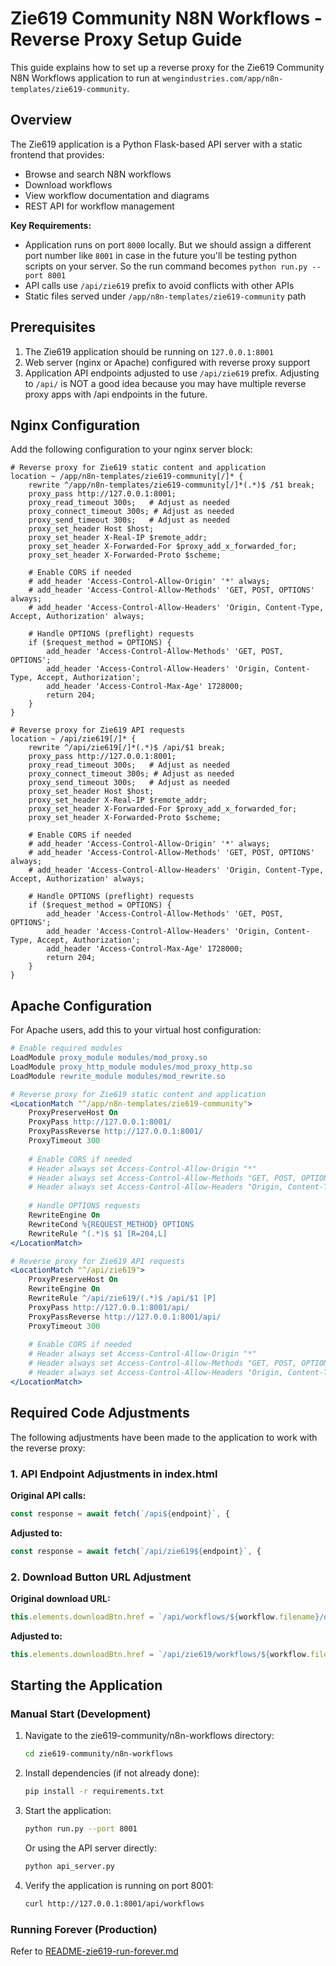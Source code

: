 # Zie619 Community N8N Workflows - Reverse Proxy Setup Guide

This guide explains how to set up a reverse proxy for the Zie619 Community N8N Workflows application to run at `wengindustries.com/app/n8n-templates/zie619-community`.

## Overview

The Zie619 application is a Python Flask-based API server with a static frontend that provides:
- Browse and search N8N workflows
- Download workflows
- View workflow documentation and diagrams
- REST API for workflow management

**Key Requirements:**
- Application runs on port `8000` locally. But we should assign a different port number like `8001` in case in the future you'll be testing python scripts on your server. So the run command becomes `python run.py --port 8001`
- API calls use `/api/zie619` prefix to avoid conflicts with other APIs
- Static files served under `/app/n8n-templates/zie619-community` path

## Prerequisites

1. The Zie619 application should be running on `127.0.0.1:8001`
2. Web server (nginx or Apache) configured with reverse proxy support
3. Application API endpoints adjusted to use `/api/zie619` prefix. Adjusting to `/api/` is NOT a good idea because you may have multiple reverse proxy apps with /api endpoints in the future.

## Nginx Configuration

Add the following configuration to your nginx server block:

```nginx
# Reverse proxy for Zie619 static content and application
location ~ /app/n8n-templates/zie619-community[/]* {
    rewrite ^/app/n8n-templates/zie619-community[/]*(.*)$ /$1 break;
    proxy_pass http://127.0.0.1:8001;
    proxy_read_timeout 300s;   # Adjust as needed
    proxy_connect_timeout 300s; # Adjust as needed
    proxy_send_timeout 300s;   # Adjust as needed
    proxy_set_header Host $host;
    proxy_set_header X-Real-IP $remote_addr;
    proxy_set_header X-Forwarded-For $proxy_add_x_forwarded_for;
    proxy_set_header X-Forwarded-Proto $scheme;

    # Enable CORS if needed
    # add_header 'Access-Control-Allow-Origin' '*' always;
    # add_header 'Access-Control-Allow-Methods' 'GET, POST, OPTIONS' always;
    # add_header 'Access-Control-Allow-Headers' 'Origin, Content-Type, Accept, Authorization' always;
    
    # Handle OPTIONS (preflight) requests
    if ($request_method = OPTIONS) {
        add_header 'Access-Control-Allow-Methods' 'GET, POST, OPTIONS';
        add_header 'Access-Control-Allow-Headers' 'Origin, Content-Type, Accept, Authorization';
        add_header 'Access-Control-Max-Age' 1728000;
        return 204;
    }
}

# Reverse proxy for Zie619 API requests
location ~ /api/zie619[/]* {
    rewrite ^/api/zie619[/]*(.*)$ /api/$1 break;
    proxy_pass http://127.0.0.1:8001;
    proxy_read_timeout 300s;   # Adjust as needed
    proxy_connect_timeout 300s; # Adjust as needed
    proxy_send_timeout 300s;   # Adjust as needed
    proxy_set_header Host $host;
    proxy_set_header X-Real-IP $remote_addr;
    proxy_set_header X-Forwarded-For $proxy_add_x_forwarded_for;
    proxy_set_header X-Forwarded-Proto $scheme;

    # Enable CORS if needed
    # add_header 'Access-Control-Allow-Origin' '*' always;
    # add_header 'Access-Control-Allow-Methods' 'GET, POST, OPTIONS' always;
    # add_header 'Access-Control-Allow-Headers' 'Origin, Content-Type, Accept, Authorization' always;
    
    # Handle OPTIONS (preflight) requests
    if ($request_method = OPTIONS) {
        add_header 'Access-Control-Allow-Methods' 'GET, POST, OPTIONS';
        add_header 'Access-Control-Allow-Headers' 'Origin, Content-Type, Accept, Authorization';
        add_header 'Access-Control-Max-Age' 1728000;
        return 204;
    }
}
```

## Apache Configuration

For Apache users, add this to your virtual host configuration:

```apache
# Enable required modules
LoadModule proxy_module modules/mod_proxy.so
LoadModule proxy_http_module modules/mod_proxy_http.so
LoadModule rewrite_module modules/mod_rewrite.so

# Reverse proxy for Zie619 static content and application
<LocationMatch "^/app/n8n-templates/zie619-community">
    ProxyPreserveHost On
    ProxyPass http://127.0.0.1:8001/
    ProxyPassReverse http://127.0.0.1:8001/
    ProxyTimeout 300
    
    # Enable CORS if needed
    # Header always set Access-Control-Allow-Origin "*"
    # Header always set Access-Control-Allow-Methods "GET, POST, OPTIONS"
    # Header always set Access-Control-Allow-Headers "Origin, Content-Type, Accept, Authorization"
    
    # Handle OPTIONS requests
    RewriteEngine On
    RewriteCond %{REQUEST_METHOD} OPTIONS
    RewriteRule ^(.*)$ $1 [R=204,L]
</LocationMatch>

# Reverse proxy for Zie619 API requests
<LocationMatch "^/api/zie619">
    ProxyPreserveHost On
    RewriteEngine On
    RewriteRule ^/api/zie619/(.*)$ /api/$1 [P]
    ProxyPass http://127.0.0.1:8001/api/
    ProxyPassReverse http://127.0.0.1:8001/api/
    ProxyTimeout 300
    
    # Enable CORS if needed
    # Header always set Access-Control-Allow-Origin "*"
    # Header always set Access-Control-Allow-Methods "GET, POST, OPTIONS"
    # Header always set Access-Control-Allow-Headers "Origin, Content-Type, Accept, Authorization"
</LocationMatch>
```

## Required Code Adjustments

The following adjustments have been made to the application to work with the reverse proxy:

### 1. API Endpoint Adjustments in index.html

**Original API calls:**
```javascript
const response = await fetch(`/api${endpoint}`, {
```

**Adjusted to:**
```javascript
const response = await fetch(`/api/zie619${endpoint}`, {
```

### 2. Download Button URL Adjustment

**Original download URL:**
```javascript
this.elements.downloadBtn.href = `/api/workflows/${workflow.filename}/download`;
```

**Adjusted to:**
```javascript
this.elements.downloadBtn.href = `/api/zie619/workflows/${workflow.filename}/download`;
```

## Starting the Application

### Manual Start (Development)

1. Navigate to the zie619-community/n8n-workflows directory:
   ```bash
   cd zie619-community/n8n-workflows
   ```

2. Install dependencies (if not already done):
   ```bash
   pip install -r requirements.txt
   ```

3. Start the application:
   ```bash
   python run.py --port 8001
   ```
   
   Or using the API server directly:
   ```bash
   python api_server.py
   ```

4. Verify the application is running on port 8001:
   ```bash
   curl http://127.0.0.1:8001/api/workflows
   ```

### Running Forever (Production)

Refer to [README-zie619-run-forever.md](README-zie619-run-forever.md)